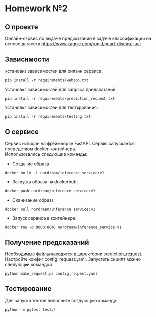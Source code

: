 # Homework №2

О проекте
----------
Онлайн-сервис по выдаче предсказаний в задаче классификации на основе датасета https://www.kaggle.com/ronitf/heart-disease-uci

Зависимости
----------    
Установка зависимостей для онлайн сервиса:
```
pip install -r requirements/webapp.txt
```
Установка зависимостей для запроса предсказаний:
```
pip install -r requirements/prediction_request.txt
```
Установка зависимостей для тестирования:
```
pip install -r requirements/testing.txt
```

О сервисе
----------
Сервис написан на фреймворке FastAPI. 
Сервис запускается посредством docker-контейнера.  
Использовались следующие команды:
* Создание образа
```
docker build -t nordream/inference_service:v1 .
```
* Загрузка образа на dockerhub:
```
docker push nordream/inference_service:v1
```
* Скачивание образа:
```
docker pull nordream/inference_service:v1
```
* Запуск сервиса в контейнере:
```
docker run -p 8000:8000 nordream/inference_service:v1
```

Получение предсказаний
----------
Необходимые файлы находятся в директории prediction_request.
Настройте конфиг config_request.yaml.
Запустить скрипт можно следующей командой:
```
python make_request.py config_request.yaml
```

Тестирование
----------
Для запуска тестов выполните следующую команду:
```
python -m pytest tests/
```
